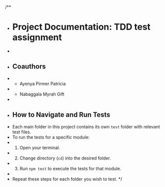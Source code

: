 /**
 * # Project Documentation: TDD test assignment
 *
 * ## Coauthors
 * - Ayenya Pirmer Patricia
 * - Nabaggala Myrah Gift
 *
 * ## How to Navigate and Run Tests
 * Each main folder in this project contains its own `test` folder with relevant test files.
 * To run the tests for a specific module:
 * 1. Open your terminal.
 * 2. Change directory (`cd`) into the desired folder.
 * 3. Run `npm test` to execute the tests for that module.
 *
 * Repeat these steps for each folder you wish to test.
 */